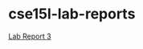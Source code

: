 # cse15l-lab-reports
[Lab Report 3](https://github.com/mkanaparthy1/cse15l-lab-reports/blob/main/lab-report-3.md)
